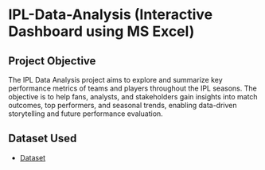 # IPL-Data-Analysis (Interactive Dashboard using MS Excel)
## Project Objective
The IPL Data Analysis project aims to explore and summarize key performance metrics of teams and players throughout the IPL seasons. The objective is to help fans, analysts, and stakeholders gain insights into match outcomes, top performers, and seasonal trends, enabling data-driven storytelling and future performance evaluation.

## Dataset Used
- <a href="https://github.com/Surajsuri0/Data-Analysis-Dashboard/blob/main/IPL%20Analysis.xlsx">Dataset</a>
